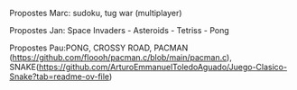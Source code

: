 Propostes Marc: sudoku, tug war (multiplayer)

Propostes Jan: Space Invaders - Asteroids - Tetriss - Pong

Propostes Pau:PONG, CROSSY ROAD, PACMAN (https://github.com/floooh/pacman.c/blob/main/pacman.c), SNAKE(https://github.com/ArturoEmmanuelToledoAguado/Juego-Clasico-Snake?tab=readme-ov-file)




